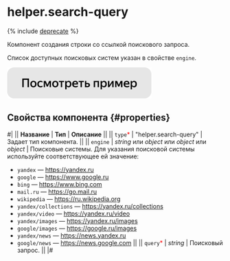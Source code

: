 # helper.search-query

{% include [deprecate](../../_includes/deprecate.md) %}

Компонент создания строки со ссылкой поискового запроса.

Список доступных поисковых систем указан в свойстве `engine`.

[![Посмотреть пример в песочнице](../_images/buttons/view-example.svg)](https://ya.cc/t/005Ff3Ul3xDuXL)

## Свойства компонента {#properties}

#|
|| **Название** | **Тип** | **Описание** ||
|| `type`<span style="color: red">\*</span> | "helper.search-query" | Задает тип компонента. ||
|| `engine` | _string_ или _object_ или _object_ или _object_ | Поисковые системы. Для указания поисковой системы используйте соответствующее ей значение:

- `yandex` — https://yandex.ru
- `google` — https://www.google.ru
- `bing` — https://www.bing.com
- `mail.ru` — https://go.mail.ru
- `wikipedia` — https://ru.wikipedia.org
- `yandex/collections` — https://yandex.ru/collections
- `yandex/video` — https://yandex.ru/video
- `yandex/images` — https://yandex.ru/images
- `google/images` — https://google.ru/images
- `yandex/news` — https://news.yandex.ru
- `google/news` — https://news.google.com
  ||
  || `query`<span style="color: red">\*</span> | _string_ | Поисковый запрос. ||
  |#
